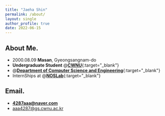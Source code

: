 ```yaml
---
title: "Jaeha Shin"
permalink: /about/
layout: single
author_profile: true
date: 2022-06-15
---
```



## About Me.
- 2000.08.09 **Masan**, Gyeongsangnam-do
- **Undergraduate Student** @[**CWNU**](http://www.changwon.ac.kr/){:target="_blank"}
- @[**Department of Computer Science and Engineering**](https://www.changwon.ac.kr/ce/main.do){:target="_blank"}
- InternShips at @[**NOSLab**](https://noslab.github.io/){:target="_blank"}

## Email.
- **4287aaa@naver.com**
- aaa4287@gs.cwnu.ac.kr


